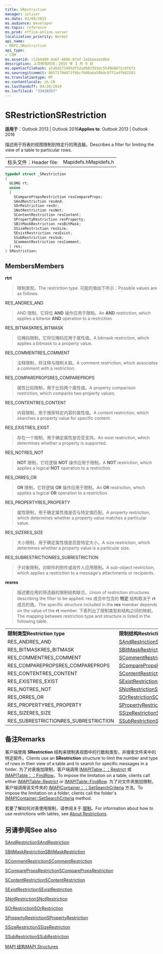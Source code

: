 ```yaml
---
title: SRestriction
manager: soliver
ms.date: 03/09/2015
ms.audience: Developer
ms.topic: reference
ms.prod: office-online-server
localization_priority: Normal
api_name:
- MAPI.SRestriction
api_type:
- COM
ms.assetid: c12b4409-da6f-480b-87af-1e5baea2e8bd
description: 上次修改时间：2015 年 3 月 9 日
ms.openlocfilehash: a2a6d273495df52adb83393dc5549b0872c8f6f3
ms.sourcegitcommit: 8657170d071f9bcf680aba50b9c07f2a4fb82283
ms.translationtype: MT
ms.contentlocale: zh-CN
ms.lasthandoff: 04/28/2019
ms.locfileid: "33439357"
---
```

# <a name="srestriction"></a><span data-ttu-id="2a049-103">SRestriction</span><span class="sxs-lookup"><span data-stu-id="2a049-103">SRestriction</span></span>

  
  
<span data-ttu-id="2a049-104">**适用于**：Outlook 2013 | Outlook 2016</span><span class="sxs-lookup"><span data-stu-id="2a049-104">**Applies to**: Outlook 2013 | Outlook 2016</span></span> 
  
<span data-ttu-id="2a049-105">描述用于将表的视图限制到特定行的筛选器。</span><span class="sxs-lookup"><span data-stu-id="2a049-105">Describes a filter for limiting the view of a table to particular rows.</span></span> 
  
|||
|:-----|:-----|
|<span data-ttu-id="2a049-106">标头文件：</span><span class="sxs-lookup"><span data-stu-id="2a049-106">Header file:</span></span>  <br/> |<span data-ttu-id="2a049-107">Mapidefs.h</span><span class="sxs-lookup"><span data-stu-id="2a049-107">Mapidefs.h</span></span>  <br/> |
   
```cpp
typedef struct _SRestriction
{
  ULONG rt;
  union
  {
    SComparePropsRestriction resCompareProps;
    SAndRestriction resAnd;
    SOrRestriction resOr;
    SNotRestriction resNot;
    SContentRestriction resContent;
    SPropertyRestriction resProperty;
    SBitMaskRestriction resBitMask;
    SSizeRestriction resSize;
    SExistRestriction resExist;
    SSubRestriction resSub;
    SCommentRestriction resComment;
  } res;
} SRestriction;

```

## <a name="members"></a><span data-ttu-id="2a049-108">Members</span><span class="sxs-lookup"><span data-stu-id="2a049-108">Members</span></span>

 <span data-ttu-id="2a049-109">**rt**</span><span class="sxs-lookup"><span data-stu-id="2a049-109">**rt**</span></span>
  
> <span data-ttu-id="2a049-110">限制类型。</span><span class="sxs-lookup"><span data-stu-id="2a049-110">The restriction type.</span></span> <span data-ttu-id="2a049-111">可能的值如下所示：</span><span class="sxs-lookup"><span data-stu-id="2a049-111">Possible values are as follows:</span></span> 
    
<span data-ttu-id="2a049-112">RES_AND</span><span class="sxs-lookup"><span data-stu-id="2a049-112">RES_AND</span></span> 
  
> <span data-ttu-id="2a049-113">AND 限制，它将位 **AND** 操作应用于限制。</span><span class="sxs-lookup"><span data-stu-id="2a049-113">An **AND** restriction, which applies a bitwise **AND** operation to a restriction.</span></span> 
    
<span data-ttu-id="2a049-114">RES_BITMASK</span><span class="sxs-lookup"><span data-stu-id="2a049-114">RES_BITMASK</span></span> 
  
> <span data-ttu-id="2a049-115">位掩码限制，它将位掩码应用于属性值。</span><span class="sxs-lookup"><span data-stu-id="2a049-115">A bitmask restriction, which applies a bitmask to a property value.</span></span>
    
<span data-ttu-id="2a049-116">RES_COMMENT</span><span class="sxs-lookup"><span data-stu-id="2a049-116">RES_COMMENT</span></span> 
  
> <span data-ttu-id="2a049-117">注释限制，将注释与限制关联。</span><span class="sxs-lookup"><span data-stu-id="2a049-117">A comment restriction, which associates a comment with a restriction.</span></span>
    
<span data-ttu-id="2a049-118">RES_COMPAREPROPS</span><span class="sxs-lookup"><span data-stu-id="2a049-118">RES_COMPAREPROPS</span></span> 
  
> <span data-ttu-id="2a049-119">属性比较限制，用于比较两个属性值。</span><span class="sxs-lookup"><span data-stu-id="2a049-119">A property comparison restriction, which compares two property values.</span></span>
    
<span data-ttu-id="2a049-120">RES_CONTENT</span><span class="sxs-lookup"><span data-stu-id="2a049-120">RES_CONTENT</span></span> 
  
> <span data-ttu-id="2a049-121">内容限制，用于搜索特定内容的属性值。</span><span class="sxs-lookup"><span data-stu-id="2a049-121">A content restriction, which searches a property value for specific content.</span></span>
    
<span data-ttu-id="2a049-122">RES_EXIST</span><span class="sxs-lookup"><span data-stu-id="2a049-122">RES_EXIST</span></span> 
  
> <span data-ttu-id="2a049-123">存在一个限制，用于确定属性是否受支持。</span><span class="sxs-lookup"><span data-stu-id="2a049-123">An exist restriction, which determines whether a property is supported.</span></span>
    
<span data-ttu-id="2a049-124">RES_NOT</span><span class="sxs-lookup"><span data-stu-id="2a049-124">RES_NOT</span></span> 
  
> <span data-ttu-id="2a049-125">**NOT** 限制，它将逻辑 **NOT** 操作应用于限制。</span><span class="sxs-lookup"><span data-stu-id="2a049-125">A **NOT** restriction, which applies a logical **NOT** operation to a restriction.</span></span> 
    
<span data-ttu-id="2a049-126">RES_OR</span><span class="sxs-lookup"><span data-stu-id="2a049-126">RES_OR</span></span> 
  
> <span data-ttu-id="2a049-127">**OR** 限制，它将逻辑 **OR** 操作应用于限制。</span><span class="sxs-lookup"><span data-stu-id="2a049-127">An **OR** restriction, which applies a logical **OR** operation to a restriction.</span></span> 
    
<span data-ttu-id="2a049-128">RES_PROPERTY</span><span class="sxs-lookup"><span data-stu-id="2a049-128">RES_PROPERTY</span></span> 
  
> <span data-ttu-id="2a049-129">属性限制，用于确定属性值是否与特定值匹配。</span><span class="sxs-lookup"><span data-stu-id="2a049-129">A property restriction, which determines whether a property value matches a particular value.</span></span>
    
<span data-ttu-id="2a049-130">RES_SIZE</span><span class="sxs-lookup"><span data-stu-id="2a049-130">RES_SIZE</span></span> 
  
> <span data-ttu-id="2a049-131">大小限制，用于确定属性值是否是特定大小。</span><span class="sxs-lookup"><span data-stu-id="2a049-131">A size restriction, which determines whether a property value is a particular size.</span></span>
    
<span data-ttu-id="2a049-132">RES_SUBRESTRICTION</span><span class="sxs-lookup"><span data-stu-id="2a049-132">RES_SUBRESTRICTION</span></span> 
  
> <span data-ttu-id="2a049-133">子对象限制，对邮件的附件或收件人应用限制。</span><span class="sxs-lookup"><span data-stu-id="2a049-133">A sub-object restriction, which applies a restriction to a message's attachments or recipients.</span></span>
    
 <span data-ttu-id="2a049-134">**res**</span><span class="sxs-lookup"><span data-stu-id="2a049-134">**res**</span></span>
  
> <span data-ttu-id="2a049-135">描述要应用的筛选器的限制结构联合。</span><span class="sxs-lookup"><span data-stu-id="2a049-135">Union of restriction structures describing the filter to be applied.</span></span> <span data-ttu-id="2a049-136">res 成员中包含的 **特定** 结构取决于 **rt** 成员的值。</span><span class="sxs-lookup"><span data-stu-id="2a049-136">The specific structure included in the **res** member depends on the value of the **rt** member.</span></span> <span data-ttu-id="2a049-137">下表列出了限制类型和结构之间的映射。</span><span class="sxs-lookup"><span data-stu-id="2a049-137">The mapping between restriction type and structure is listed in the following table.</span></span> 
    
|||
|:-----|:-----|
|<span data-ttu-id="2a049-138">**限制类型**</span><span class="sxs-lookup"><span data-stu-id="2a049-138">**Restriction type**</span></span> <br/> |<span data-ttu-id="2a049-139">**限制结构**</span><span class="sxs-lookup"><span data-stu-id="2a049-139">**Restriction structure**</span></span> <br/> |
|<span data-ttu-id="2a049-140">RES_AND</span><span class="sxs-lookup"><span data-stu-id="2a049-140">RES_AND</span></span>  <br/> |[<span data-ttu-id="2a049-141">SAndRestriction</span><span class="sxs-lookup"><span data-stu-id="2a049-141">SAndRestriction</span></span>](sandrestriction.md) <br/> |
|<span data-ttu-id="2a049-142">RES_BITMASK</span><span class="sxs-lookup"><span data-stu-id="2a049-142">RES_BITMASK</span></span>  <br/> |[<span data-ttu-id="2a049-143">SBitMaskRestriction</span><span class="sxs-lookup"><span data-stu-id="2a049-143">SBitMaskRestriction</span></span>](sbitmaskrestriction.md) <br/> |
|<span data-ttu-id="2a049-144">RES_COMMENT</span><span class="sxs-lookup"><span data-stu-id="2a049-144">RES_COMMENT</span></span>  <br/> |[<span data-ttu-id="2a049-145">SCommentRestriction</span><span class="sxs-lookup"><span data-stu-id="2a049-145">SCommentRestriction</span></span>](scommentrestriction.md) <br/> |
|<span data-ttu-id="2a049-146">RES_COMPAREPROPS</span><span class="sxs-lookup"><span data-stu-id="2a049-146">RES_COMPAREPROPS</span></span>  <br/> |[<span data-ttu-id="2a049-147">SComparePropsRestriction</span><span class="sxs-lookup"><span data-stu-id="2a049-147">SComparePropsRestriction</span></span>](scomparepropsrestriction.md) <br/> |
|<span data-ttu-id="2a049-148">RES_CONTENT</span><span class="sxs-lookup"><span data-stu-id="2a049-148">RES_CONTENT</span></span>  <br/> |[<span data-ttu-id="2a049-149">SContentRestriction</span><span class="sxs-lookup"><span data-stu-id="2a049-149">SContentRestriction</span></span>](scontentrestriction.md) <br/> |
|<span data-ttu-id="2a049-150">RES_EXIST</span><span class="sxs-lookup"><span data-stu-id="2a049-150">RES_EXIST</span></span>  <br/> |[<span data-ttu-id="2a049-151">SExistRestriction</span><span class="sxs-lookup"><span data-stu-id="2a049-151">SExistRestriction</span></span>](sexistrestriction.md) <br/> |
|<span data-ttu-id="2a049-152">RES_NOT</span><span class="sxs-lookup"><span data-stu-id="2a049-152">RES_NOT</span></span>  <br/> |[<span data-ttu-id="2a049-153">SNotRestriction</span><span class="sxs-lookup"><span data-stu-id="2a049-153">SNotRestriction</span></span>](snotrestriction.md) <br/> |
|<span data-ttu-id="2a049-154">RES_OR</span><span class="sxs-lookup"><span data-stu-id="2a049-154">RES_OR</span></span>  <br/> |[<span data-ttu-id="2a049-155">SOrRestriction</span><span class="sxs-lookup"><span data-stu-id="2a049-155">SOrRestriction</span></span>](sorrestriction.md) <br/> |
|<span data-ttu-id="2a049-156">RES_PROPERTY</span><span class="sxs-lookup"><span data-stu-id="2a049-156">RES_PROPERTY</span></span>  <br/> |[<span data-ttu-id="2a049-157">SPropertyRestriction</span><span class="sxs-lookup"><span data-stu-id="2a049-157">SPropertyRestriction</span></span>](spropertyrestriction.md) <br/> |
|<span data-ttu-id="2a049-158">RES_SIZE</span><span class="sxs-lookup"><span data-stu-id="2a049-158">RES_SIZE</span></span>  <br/> |[<span data-ttu-id="2a049-159">SSizeRestriction</span><span class="sxs-lookup"><span data-stu-id="2a049-159">SSizeRestriction</span></span>](ssizerestriction.md) <br/> |
|<span data-ttu-id="2a049-160">RES_SUBRESTRICTION</span><span class="sxs-lookup"><span data-stu-id="2a049-160">RES_SUBRESTRICTION</span></span>  <br/> |[<span data-ttu-id="2a049-161">SSubRestriction</span><span class="sxs-lookup"><span data-stu-id="2a049-161">SSubRestriction</span></span>](ssubrestriction.md) <br/> |
   
## <a name="remarks"></a><span data-ttu-id="2a049-162">备注</span><span class="sxs-lookup"><span data-stu-id="2a049-162">Remarks</span></span>

<span data-ttu-id="2a049-163">客户端使用 **SRestriction** 结构来限制表视图中的行数和类型，并搜索文件夹中的特定邮件。</span><span class="sxs-lookup"><span data-stu-id="2a049-163">Clients use an **SRestriction** structure to limit the number and type of rows in their view of a table and to search for specific messages in a folder.</span></span> <span data-ttu-id="2a049-164">为了对表施加限制，客户端调用 [IMAPITable：：Restrict](imapitable-restrict.md) 或 [IMAPITable：：FindRow](imapitable-findrow.md)。</span><span class="sxs-lookup"><span data-stu-id="2a049-164">To impose the limitation on a table, clients call either [IMAPITable::Restrict](imapitable-restrict.md) or [IMAPITable::FindRow](imapitable-findrow.md).</span></span> <span data-ttu-id="2a049-165">为了对文件夹施加限制，客户端调用该文件夹的 [IMAPIContainer：：SetSearchCriteria](imapicontainer-setsearchcriteria.md) 方法。</span><span class="sxs-lookup"><span data-stu-id="2a049-165">To impose the limitation on a folder, clients call the folder's [IMAPIContainer::SetSearchCriteria](imapicontainer-setsearchcriteria.md) method.</span></span> 
  
<span data-ttu-id="2a049-166">若要了解如何对表使用限制，请参阅关于 [限制](about-restrictions.md)。</span><span class="sxs-lookup"><span data-stu-id="2a049-166">For information about how to use restrictions with tables, see [About Restrictions](about-restrictions.md).</span></span> 
  
## <a name="see-also"></a><span data-ttu-id="2a049-167">另请参阅</span><span class="sxs-lookup"><span data-stu-id="2a049-167">See also</span></span>



[<span data-ttu-id="2a049-168">SAndRestriction</span><span class="sxs-lookup"><span data-stu-id="2a049-168">SAndRestriction</span></span>](sandrestriction.md)
  
[<span data-ttu-id="2a049-169">SBitMaskRestriction</span><span class="sxs-lookup"><span data-stu-id="2a049-169">SBitMaskRestriction</span></span>](sbitmaskrestriction.md)
  
[<span data-ttu-id="2a049-170">SCommentRestriction</span><span class="sxs-lookup"><span data-stu-id="2a049-170">SCommentRestriction</span></span>](scommentrestriction.md)
  
[<span data-ttu-id="2a049-171">SComparePropsRestriction</span><span class="sxs-lookup"><span data-stu-id="2a049-171">SComparePropsRestriction</span></span>](scomparepropsrestriction.md)
  
[<span data-ttu-id="2a049-172">SContentRestriction</span><span class="sxs-lookup"><span data-stu-id="2a049-172">SContentRestriction</span></span>](scontentrestriction.md)
  
[<span data-ttu-id="2a049-173">SExistRestriction</span><span class="sxs-lookup"><span data-stu-id="2a049-173">SExistRestriction</span></span>](sexistrestriction.md)
  
[<span data-ttu-id="2a049-174">SNotRestriction</span><span class="sxs-lookup"><span data-stu-id="2a049-174">SNotRestriction</span></span>](snotrestriction.md)
  
[<span data-ttu-id="2a049-175">SOrRestriction</span><span class="sxs-lookup"><span data-stu-id="2a049-175">SOrRestriction</span></span>](sorrestriction.md)
  
[<span data-ttu-id="2a049-176">SPropertyRestriction</span><span class="sxs-lookup"><span data-stu-id="2a049-176">SPropertyRestriction</span></span>](spropertyrestriction.md)
  
[<span data-ttu-id="2a049-177">SSizeRestriction</span><span class="sxs-lookup"><span data-stu-id="2a049-177">SSizeRestriction</span></span>](ssizerestriction.md)
  
[<span data-ttu-id="2a049-178">SSubRestriction</span><span class="sxs-lookup"><span data-stu-id="2a049-178">SSubRestriction</span></span>](ssubrestriction.md)


[<span data-ttu-id="2a049-179">MAPI 结构</span><span class="sxs-lookup"><span data-stu-id="2a049-179">MAPI Structures</span></span>](mapi-structures.md)

